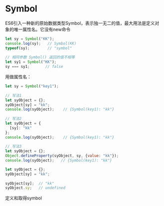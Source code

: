 # Symbol

ES6引入一种新的原始数据类型Symbol，表示独一无二的值，最大用法是定义对象的唯一属性名。它没有new命令

```js
let sy = Symbol("KK");
console.log(sy);   // Symbol(KK)
typeof(sy);        // "symbol"
 
// 相同参数 Symbol() 返回的值不相等
let sy1 = Symbol("KK"); 
sy === sy1;       // false
```

用做属性名：

```js
let sy = Symbol("key1");
 
// 写法1
let syObject = {};
syObject[sy] = "kk";
console.log(syObject);    // {Symbol(key1): "kk"}
 
// 写法2
let syObject = {
  [sy]: "kk"
};
console.log(syObject);    // {Symbol(key1): "kk"}
 
// 写法3
let syObject = {};
Object.defineProperty(syObject, sy, {value: "kk"});
console.log(syObject);   // {Symbol(key1): "kk"}

let syObject = {};
syObject[sy] = "kk";
 
syObject[sy];  // "kk"
syObject.sy;   // undefined
```

定义和取得symbol
